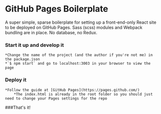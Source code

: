# GitHub Pages Boilerplate

A super simple, sparse boilerplate for setting up a front-end-only React site to be deployed on GitHub Pages.
Sass (scss) modules and Webpack bundling are in place. No database, no Redux.

### Start it up and develop it

    *Change the name of the project (and the author if you're not me) in the package.json
    *`$ npm start` and go to localhost:3003 in your browser to view the page

### Deploy it

    *Follow the guide at [GitHub Pages](https://pages.github.com/)
        *The index.html is already in the root folder so you should just need to change your Pages settings for the repo

###That's it!
